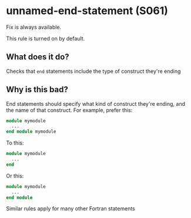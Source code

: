 # unnamed-end-statement (S061)
Fix is always available.

This rule is turned on by default.

## What does it do?
Checks that `end` statements include the type of construct they're ending

## Why is this bad?
End statements should specify what kind of construct they're ending, and the
name of that construct. For example, prefer this:

```f90
module mymodule
  ...
end module mymodule
```

To this:

```f90
module mymodule
  ...
end
```

Or this:

```f90
module mymodule
  ...
end module
```

Similar rules apply for many other Fortran statements
